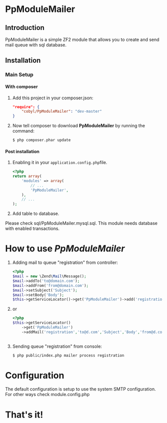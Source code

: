 PpModuleMailer
==============

Introduction
------------

PpModuleMailer is a simple ZF2 module that allows you to create and send mail 
queue with sql database.

Installation
------------

### Main Setup

#### With composer

1. Add this project in your composer.json:

    ```json
    "require": {
        "cobyl/PpModuleMailer": "dev-master"
    }
    ```

2. Now tell composer to download __PpModuleMailer__ by running the command:

    ```bash
    $ php composer.phar update
    ```

#### Post installation

1. Enabling it in your `application.config.php`file.

    ```php
    <?php
    return array(
        'modules' => array(
            // ...
            'PpModuleMailer',
        ),
        // ...
    );
    ```

2. Add table to database.

Please check sql/PpModuleMailer.mysql.sql. This module needs database with 
enabled transactions. 

# How to use _PpModuleMailer_

1. Adding mail to queue "registration" from controller:

    ```php
    <?php    
    $mail = new \Zend\Mail\Message();
    $mail->addTo('to@domain.com');
    $mail->addFrom('from@domain.com');
    $mail->setSubject('Subject');
    $mail->setBody('Body');
    $this->getServiceLocator()->get('PpModuleMailer')->add('registration',$mail);
    
    ```

2. or

    ```php
    <?php
    $this->getServiceLocator()
        ->get('PpModuleMailer')
        ->addMail('registration','to@d.com','Subject','Body','from@d.com');
        
    ```

3. Sending queue "registration" from console:

    ```bash
    $ php public/index.php mailer process registration
    
    ```

# Configuration

The default configuration is setup to use the system SMTP configuration.
For other ways check module.config.php

That's it!
==========


